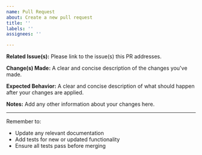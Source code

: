 ```yaml
---
name: Pull Request
about: Create a new pull request
title: ''
labels: ''
assignees: ''

---
```


**Related Issue(s):**
Please link to the issue(s) this PR addresses.

**Change(s) Made:**
A clear and concise description of the changes you've made.

**Expected Behavior:**
A clear and concise description of what should happen after your changes are applied.

**Notes:**
Add any other information about your changes here.

---

Remember to:
- Update any relevant documentation
- Add tests for new or updated functionality
- Ensure all tests pass before merging
